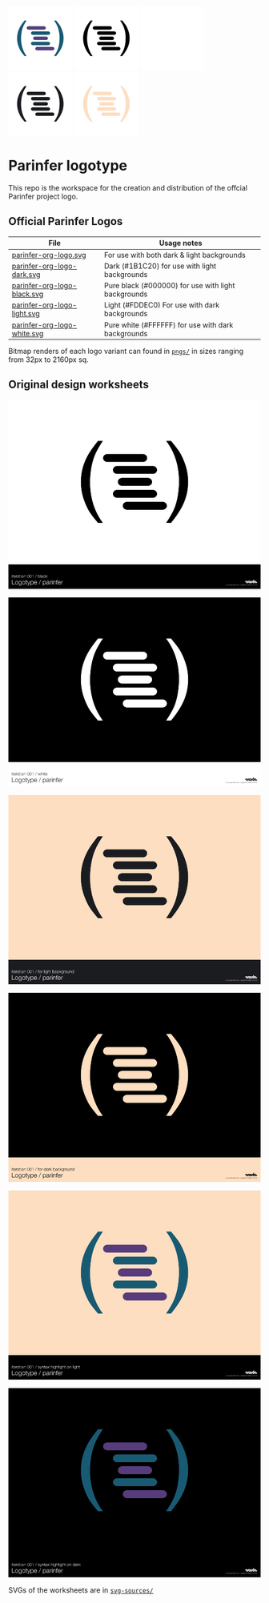 ![](https://raw.githubusercontent.com/ocodo/parinfer-logo/master/pngs/parinfer-org-logo-128x128.png)
![](https://raw.githubusercontent.com/ocodo/parinfer-logo/master/pngs/parinfer-org-logo-black-128x128.png)
![](https://raw.githubusercontent.com/ocodo/parinfer-logo/master/pngs/parinfer-org-logo-white-128x128.png)
![](https://raw.githubusercontent.com/ocodo/parinfer-logo/master/pngs/parinfer-org-logo-dark-128x128.png)
![](https://raw.githubusercontent.com/ocodo/parinfer-logo/master/pngs/parinfer-org-logo-light-128x128.png)

# Parinfer logotype

This repo is the workspace for the creation and distribution of the offcial Parinfer project logo.

## Official Parinfer Logos

| File                                                       | Usage notes                                         |
|------------------------------------------------------------|-----------------------------------------------------|
| [parinfer-org-logo.svg](parinfer-org-logo.svg)             | For use with both dark & light backgrounds          |
| [parinfer-org-logo-dark.svg](parinfer-org-logo-dark.svg)   | Dark (#1B1C20) for use with light backgrounds       |
| [parinfer-org-logo-black.svg](parinfer-org-logo-black.svg) | Pure black (#000000) for use with light backgrounds |
| [parinfer-org-logo-light.svg](parinfer-org-logo-light.svg) | Light (#FDDEC0) For use with dark backgrounds       |
| [parinfer-org-logo-white.svg](parinfer-org-logo-white.svg) | Pure white (#FFFFFF) for use with dark backgrounds  |

Bitmap renders of each logo variant can found in [`pngs/`](./pngs/) in sizes ranging from 32px to 2160px sq.

## Original design worksheets 

![](previews/parinfer-logotype.png)

![](previews/parinfer-logotype-white.png)

![](previews/parinfer-logotype-for-light-bg.png)

![](previews/parinfer-logotype-for-dark-bg.png)

![](previews/parinfer-logotype-syntax-highlight-on-light.png)

![](previews/parinfer-logotype-syntax-highlight-on-dark.png)

SVGs of the worksheets are in [`svg-sources/`](./svg-sources/) 
 
